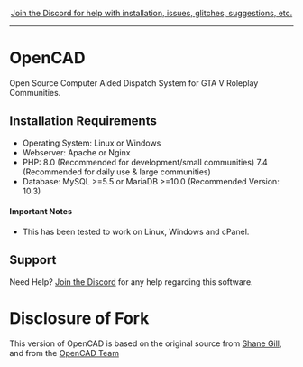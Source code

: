 <p align="center">
  <a href="https://discord.gg/eS9mz6R"> Join the Discord for help with installation, issues, glitches, suggestions, etc. </a>
</p>

-------------------

# OpenCAD
Open Source Computer Aided Dispatch System for GTA V Roleplay Communities.

## Installation Requirements
* Operating System: Linux or Windows
* Webserver: Apache or Nginx
* PHP: 8.0 (Recommended for development/small communities) 7.4 (Recommended for daily use & large communities)
* Database: MySQL >=5.5 or MariaDB >=10.0  (Recommended Version: 10.3)

#### Important Notes
* This has been tested to work on Linux, Windows and cPanel.

## Support
Need Help? [Join the Discord](https://discord.gg/eS9mz6R) for any help regarding this software.



# Disclosure of Fork
This version of OpenCAD is based on the original source from [Shane Gill](https://github.com/ossified/openCad), and from the [OpenCAD Team](https://opencad.io)
